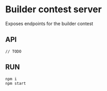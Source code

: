 # Builder contest server

Exposes endpoints for the builder contest

## API

`// TODO`

## RUN

```bash
npm i
npm start
```
